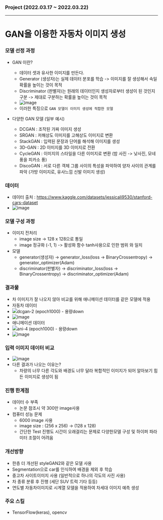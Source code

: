 ### Project (2022.03.17 ~ 2022.03.22)
- - -
# GAN을 이용한 자동차 이미지 생성

### 모델 선정 과정
- GAN 이란?
  - 데이터 셋과 유사한 이미지를 만든다.
  - Generator (생성자)는 실제 데이터 분포를 학습 -> 이미지를 잘 생성해서 속일 확률을 높이는 것이 목적
  - Discriminator (판별자)는 원래의 데이터인지 생성자로부터 생성이 된 것인지 구분 -> 제대로 구분하는 확률을 높이는 것이 목적
  - ![image](https://user-images.githubusercontent.com/78893090/169685408-3b628c9e-ba3f-4c0e-9c33-dd4d8ec5b0b2.png)
  - 이러한 특징으로 `GAN 모델이 이미지 생성에 적합한 모델`

- 다양한 GAN 모델 (일부 예시)
  - DCGAN : 조작된 가짜 이미지 생성
  - SRGAN : 저해상도 이미지를 고해상도 이미지로 변환
  - StackGAN : 입력된 문장과 단어를 해석해 이미지를 생성
  - 3D-GAN : 2D 이미지를 3D 이미지로 전환
  - CycleGAN : 이미지의 스타일을 다른 이미지로 변환 (밤 사진 -> 낮사진, 모네풍을 피카소 풍)
  - DiscoGAN : 서로 다른 객체 그룹 사이의 특성을 파악하여 양자 사이의 관계를 파악 (가방 이미지로, 유사느낌 신발 이미지 생성)

### 데이터
- 데이터 출처 : https://www.kaggle.com/datasets/jessicali9530/stanford-cars-dataset
- ![image](https://user-images.githubusercontent.com/78893090/169685550-69746b15-31e7-4c3f-b95e-3191a9c427ff.png)

### 모델 구성 과정
- 이미지 전처리
  - image size -> 128 x 128으로 통일
  - image 정규화 (-1, 1) -> 활성화 함수 tanh사용으로 인한 범위 와 일치 
- 모델
  - generator(생성자) -> generator_loss(loss -> BinaryCrossentropy) -> generator_optimizer(Adam)
  - discriminator(판별자) -> discriminator_loss(loss -> BinaryCrossentropy) -> discriminator_optimizer(Adam)

### 결과물
- 차 이미지가 잘 나오지 않아 비교를 위해 애니메이션 데이터를 같은 모델에 적용
- 자동차 데이터
- ![dcgan-2 (epoch1000) - 용량down](https://user-images.githubusercontent.com/78893090/169686246-98676570-0e5c-4b1b-aad1-7b6d613d0d62.gif)
- ![image](https://user-images.githubusercontent.com/78893090/169686321-09afc96c-a948-41ea-95f4-c9bec890f137.png)
- 애니메이션 데이터
- ![ani-4 (epoch1000) - 용량down](https://user-images.githubusercontent.com/78893090/169686251-b2a9a9cb-706d-4f8b-9ce4-9fd2bbd97585.gif)
- ![image](https://user-images.githubusercontent.com/78893090/169686348-f7cf19ac-6051-4fb8-a6e4-c2f57f5b13cf.png)

### 입력 이미지 데이터 비교
- ![image](https://user-images.githubusercontent.com/78893090/169686403-6588d5e7-cc47-4f6d-befd-3860188b7206.png)
- 다른 결과가 나오는 이유는?
  - 차량의 너무 다른 각도와 배경도 너무 달라 복합적인 이미지가 되어 알아보기 힘든 이미지로 생성이 됨

### 진행 한계점
- 데이터 수 부족
  - 논문 참조시 약 300만 image사용 
- 컴퓨터 성능 문제
  -  6000 image 사용
  -  image size : (256 x 256) -> (128 x 128)
  -  간단한 Test 진행도 시간이 오래걸리는 문제로 다양한모델 구성 및 하이퍼 파라미터 조절이 어려움

### 개선방향
- 한층 더 개선된 styleGAN2와 같은 모델 사용
- Segmentation으로 car를 인식하여 배경을 제외 후 학습
- 중고차 사이트이미지 사용 (일반적으로 하나의 각도의 사진 사용) 
- 차 종류 분류 후 진행 (세단 SUV 트럭 기타 등등)
- 연도별 자동차이미지로 시계열 모델을 적용하여 차세대 이미지 예측 생성

### 주요 스킬
- TensorFlow(keras), opencv
